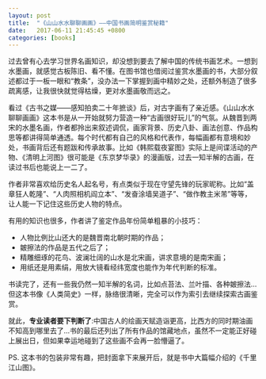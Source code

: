 ```yaml
---
layout: post
title:  "《山山水水聊聊画画》——中国书画简明鉴赏秘籍"
date:   2017-06-11 21:45:45 +0800
categories: [books]
---
```


过去曾有心去学习世界名画知识，却没想到要去了解中国的传统书画艺术。一想到水墨画，就感觉古板陈旧、看不懂。在图书馆也借阅过鉴赏水墨画的书，大部分叙述都过于一板一眼和“教条”，没办法一下掌握到画中精妙之处，还额外制造了很多疏离感，让我很快就觉得枯燥，更对水墨画敬而远之。

看过《古书之媒——感知拍卖二十年摭谈》后，对古字画有了亲近感。《山山水水聊聊画画》这本书是从一开始就努力营造一种“古画很好玩儿”的气氛。从魏晋到两宋的水墨名画，作者都拎出来叙述调侃，画家背景、历史八卦、画法创意、作品构思等都讲得简单通透。每个时代都有自己的风格和代表作，每幅画都有意境和妙处，书画背后还有题跋和传承故事。比如《韩熙载夜宴图》实际上是间谍活动的产物、《清明上河图》很可能是《东京梦华录》的漫画版，过去一知半解的古画，在读过书后也能说上一二了。



作者非常喜欢给历史名人起名号，有点类似于现在守望先锋的玩家昵称。比如“盖章狂人乾隆”、“人肉照相机阎立本”、“发奋涂墙吴道子”、“做作教主米芾”等等，让人能一下记住这些历史人物的特点。


有用的知识也很多，作者讲了鉴定作品年份简单粗暴的小技巧：

- 人物比例比山还大的是魏晋南北朝时期的作品；
- 皴擦法的作品是五代之后了；
- 精雕细琢的花鸟、波澜壮阔的山水是北宋画，讲求意境的是南宋画；
- 用纸还是用素绢，用放大镜看经纬宽度也能作为年代判断的标准。



书读完了，还有一些我仍然一知半解的名词，比如点苔法、兰叶描、各种皴擦法…但这本书像《人类简史》一样，脉络很清晰，完全可以作为索引去继续探索古画鉴赏。

就此，**专业读者要下判断了**:中国古人的绘画天赋造诣更高，比西方的同时期油画不知高到哪里去了…书的最后还列出了所有作品的馆藏地点，虽然不一定能正好碰上展出日，但如果幸运地碰到了这些画不会再一脸懵逼了。

PS. 这本书的包装非常有趣，把封面拿下来展开后，就是书中大篇幅介绍的《千里江山图》。
